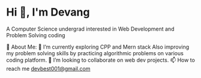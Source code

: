 <h1>Hi 👋, I'm Devang </h1>
<p>A Computer Science undergrad interested in Web Development and Problem Solving
coding</p>

💫 About Me:
🔭 I’m currently exploring CPP and Mern stack Also improving my problem solving skills by practicing algorithmic problems on various coding platform.
👯 I’m looking to collaborate on web dev projects.
📫 How to reach me devbest001@gmail.com





<!---
Devang-11/Devang-11 is a ✨ special ✨ repository because its `README.md` (this file) appears on your GitHub profile.
You can click the Preview link to take a look at your changes.
--->
